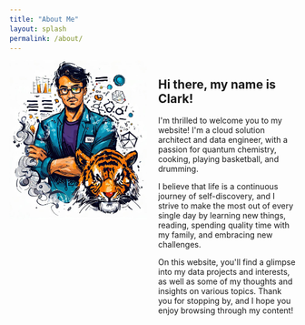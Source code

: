 ```yaml
---
title: "About Me"
layout: splash
permalink: /about/
---
```


<div style="display:flex; flex-direction:row;">
  <div style="flex:1;">
    <img src="/assets/images/about.png" style="float:left; margin-right:20px;">
  </div>
  <div style="flex:1; padding-left:20px;">
    <h2>Hi there, my name is Clark!</h2>
    <p> I'm thrilled to welcome you to my website! I'm a cloud solution architect and data engineer, with a passion for quantum chemistry, cooking, playing basketball, and drumming.</p>
    <p>I believe that life is a continuous journey of self-discovery, and I strive to make the most out of every single day by learning new things, reading, spending quality time with my family, and embracing new challenges.</p>
    <p>On this website, you'll find a glimpse into my data projects and interests, as well as some of my thoughts and insights on various topics. Thank you for stopping by, and I hope you enjoy browsing through my content!</p>
  </div>
</div>
